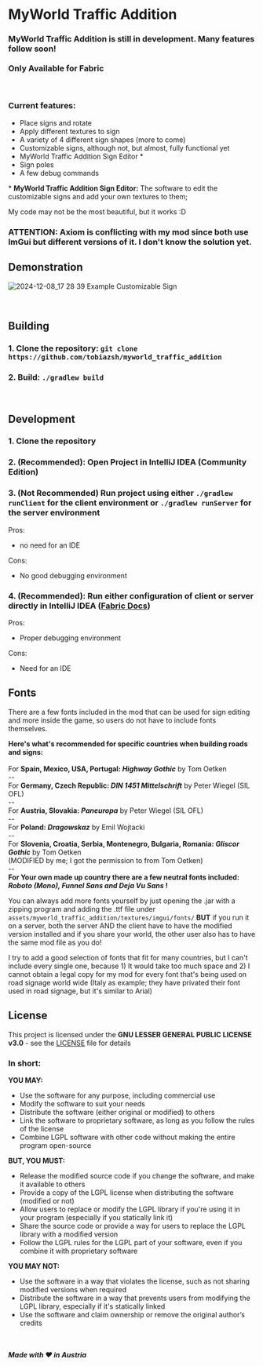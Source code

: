 # MyWorld Traffic Addition

### **MyWorld Traffic Addition is still in development. Many features follow soon! <br /> <br /> Only Available for Fabric**

<br />

### **Current features:**
 - Place signs and rotate
 - Apply different textures to sign
 - A variety of 4 different sign shapes (more to come)
 - Customizable signs, although not, but almost, fully functional yet
 - MyWorld Traffic Addition Sign Editor *
 - Sign poles
 - A few debug commands

\* **MyWorld Traffic Addition Sign Editor:** The software to edit the customizable signs and add your own textures to them;

My code may not be the most beautiful, but it works :D

### ATTENTION: Axiom is conflicting with my mod since both use ImGui but different versions of it. I don't know the solution yet.

## Demonstration
![2024-12-08_17 28 39](https://github.com/user-attachments/assets/9c297936-fa8a-42ac-ac0e-db318fc98575) Example Customizable Sign

<br />

## Building
### 1. Clone the repository: `git clone https://github.com/tobiazsh/myworld_traffic_addition`
### 2. Build: `./gradlew build`

<br />

## Development
### 1. Clone the repository
### 2. (Recommended): Open Project in IntelliJ IDEA (Community Edition)
### 3. (Not Recommended) Run project using either `./gradlew runClient` for the client environment or `./gradlew runServer` for the server environment
Pros:
- no need for an IDE

Cons:
- No good debugging environment

### 4. (Recommended): Run either configuration of client or server directly in IntelliJ IDEA ([Fabric Docs](https://docs.fabricmc.net/develop/getting-started/launching-the-game#launch-profiles))
Pros:
- Proper debugging environment

Cons:
- Need for an IDE

## Fonts
There are a few fonts included in the mod that can be used for sign editing and more inside the game, so users do not have to include
fonts themselves.

**Here's what's recommended for specific countries when building roads and signs:**<br><br>
For **Spain, Mexico, USA, Portugal: *Highway Gothic*** by Tom Oetken<br>--<br>
For **Germany, Czech Republic: *DIN 1451 Mittelschrift*** by Peter Wiegel (SIL OFL)<br>--<br>
For **Austria, Slovakia: *Paneuropa*** by Peter Wiegel (SIL OFL)<br>--<br>
For **Poland: *Dragowskaz*** by Emil Wojtacki<br>--<br>
For **Slovenia, Croatia, Serbia, Montenegro, Bulgaria, Romania: *Gliscor Gothic*** by Tom Oetken<br>(MODIFIED by me; I got the permission to from Tom Oetken)<br>--<br>
**For Your own made up country there are a few neutral fonts included: *Roboto (Mono), Funnel Sans and Deja Vu Sans* !**

You can always add more fonts yourself by just opening the .jar with a zipping program and adding the .ttf file under `assets/myworld_traffic_addition/textures/imgui/fonts/` **BUT**
if you run it on a server, both the server AND the client have to have the modified version installed and if you share your world, the other user also has to have the same mod file as you do!

I try to add a good selection of fonts that fit for many countries, but I can't include every single one, because 1) It would take too much space and 2) I cannot obtain a legal copy for my
mod for every font that's being used on road signage world wide (Italy as example; they have privated their font used in road signage, but it's similar to Arial)

## License
This project is licensed under the **GNU LESSER GENERAL PUBLIC LICENSE v3.0** - see the [LICENSE](LICENSE) file for details

### In short:
**YOU MAY:**
- Use the software for any purpose, including commercial use
- Modify the software to suit your needs
- Distribute the software (either original or modified) to others
- Link the software to proprietary software, as long as you follow the rules of the license
- Combine LGPL software with other code without making the entire program open-source

**BUT, YOU MUST:**
- Release the modified source code if you change the software, and make it available to others
- Provide a copy of the LGPL license when distributing the software (modified or not)
- Allow users to replace or modify the LGPL library if you're using it in your program (especially if you statically link it)
- Share the source code or provide a way for users to replace the LGPL library with a modified version
- Follow the LGPL rules for the LGPL part of your software, even if you combine it with proprietary software

**YOU MAY NOT:**
- Use the software in a way that violates the license, such as not sharing modified versions when required
- Distribute the software in a way that prevents users from modifying the LGPL library, especially if it's statically linked
- Use the software and claim ownership or remove the original author’s credits

<br /><br />
***Made with ❤️ in Austria***
